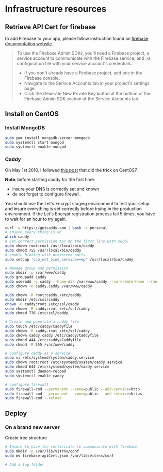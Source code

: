 # Infrastructure resources

## Retrieve API Cert for firebase

to add Firebase to your app, please follow instruction found on [firebase documentation website](https://firebase.google.com/docs/admin/setup).

>To use the Firebase Admin SDKs, you'll need a Firebase project, a service account to communicate with the Firebase service, and >a configuration file with your service account's credentials.
>
> - If you don't already have a Firebase project, add one in the Firebase console.
> - Navigate to the Service Accounts tab in your project's settings page.
> - Click the Generate New Private Key button at the bottom of the Firebase Admin SDK section of the Service Accounts tab.

## Install on CentOS

### Install MongoDB

```sh
sudo yum install mongodb-server mongodb
sudo systemctl start mongod
sudo systemctl enable mongod
```

### Caddy

On May 1st 2018, I followed [this post](https://www.hugeserver.com/kb/install-caddy-centos-7/) that did the trick on CentOS7.

**Note**: before starting caddy for the first time:

- insure your DNS is correctly set and known
- do not forget to configure firewall.

You should use the Let's Encrypt staging environment to test your setup and insure everything is set correctly before trying in the production environment.
If the Let's Encrypt registration process fail 5 times, you have to wait for an hour to try again.  

```sh
curl -s https://getcaddy.com | bash -s personal
# insure every thing is OK
which caddy
# Set correct permission (or do the first line with sudo)
sudo chown root:root /usr/local/bin/caddy
sudo chmod 755 /usr/local/bin/caddy
# enable binding with protected ports
sudo setcap 'cap_net_bind_service=+ep' /usr/local/bin/caddy

# Manage group and permission
sudo mkdir -p /var/www/caddy
sudo groupadd caddy
sudo useradd -g caddy --home-dir /var/www/caddy --no-create-home --shell /usr/sbin/nologin --system caddy
sudo chown -R caddy.caddy /var/www/caddy

sudo chown -R root:caddy /etc/caddy
sudo mkdir /etc/ssl/caddy
chown -R caddy:root /etc/ssl/caddy
sudo chown -R caddy:root /etc/ssl/caddy
sudo chmod 770 /etc/ssl/caddy

# Create and populate a caddy file
sudo touch /etc/caddy/Caddyfile
sudo chown -R caddy.root /etc/ssl/caddy
sudo chown caddy.caddy /etc/caddy/Caddyfile
sudo chmod 444 /etc/caddy/Caddyfile
sudo chmod -R 555 /var/www/caddy

# Configure caddy as a service
sudo vi /etc/systemd/system/caddy.service
sudo chown root:root /etc/systemd/system/caddy.service
sudo chmod 644 /etc/systemd/system/caddy.service
sudo systemctl daemon-reload
sudo systemctl enable caddy

# configure firewall
sudo firewall-cmd --permanent --zone=public --add-service=http
sudo firewall-cmd --permanent --zone=public --add-service=https
sudo firewall-cmd --reload
```

## Deploy

### On a brand new server

Create tree structure

```sh
# Insure to have the certificate to communicate with firebase
sudo mkdir -p /var/lib/vitrnx/conf
sudo mv firebase-apiCert.json /var/lib/vitrnx/conf

# Add a log folder

```
